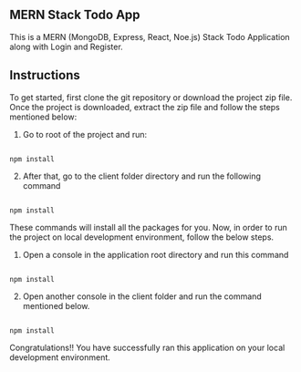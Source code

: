 ## MERN Stack Todo App

This is a MERN (MongoDB, Express, React, Noe.js) Stack Todo Application along with Login and Register.

## Instructions

To get started, first clone the git repository or download the project zip file. Once the project is downloaded, extract the zip file and follow the steps mentioned below:

1. Go to root of the project and run: 

```

npm install

```

2. After that, go to the client folder directory and run the following command

```

npm install

```

These commands will install all the packages for you. Now, in order to run the project on local development environment, follow the below steps.

1. Open a console in the application root directory and run this command

```

npm install

```

2. Open another console in the client folder and run the command mentioned below.

```

npm install

```

Congratulations!! You have successfully ran this application on your local development environment.